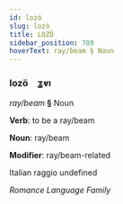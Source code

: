 ```yaml
---
id: lozö
slug: lozö
title: LOZÖ
sidebar_position: 789
hoverText: ray/beam § Noun
---
```


### lozö&emsp;<span kind="abugida">ʓⱴı</span>

*ray/beam* **§** Noun

**Verb**: to be a ray/beam

**Noun**: ray/beam

**Modifier**: ray/beam-related

Italian raggio undefined

*Romance Language Family*